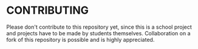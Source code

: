 # CONTRIBUTING
Please don't contribute to this repository yet, since this is a school project and projects have to be
made by students themselves. Collaboration on a fork of this repository is possible and is highly
appreciated.
